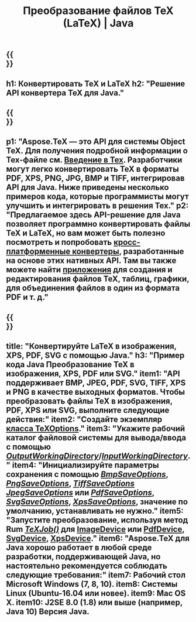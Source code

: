﻿---
translation: true
template: /_templates/_conversion-java.md
title: Преобразование файлов TeX (LaTeX) | Java
url: /java/conversion/
description: Решение Java API преобразования TeX (LaTeX). Преобразование файлов LaTeX в PDF, XPS и изображения, включая PNG, JPEG, TIFF, BMP, с помощью нескольких строк кода Java.
keywords: tex convert api java, tex convert java интеграции
family: tex
platformtag: cpp
feature: conversion
---

{{<section banner>}}
---
h1: Конвертировать TeX и LaTeX
h2: "Решение API конвертера TeX для Java."
---

{{<section overview>}}
---
p1: "Aspose.TeX — это API для системы Object TeX. Для получения подробной информации о Tex-файле см. [Введение в Tex](https://docs.aspose.com/tex/cpp/what-is-tex/). Разработчики могут легко конвертировать TeX в форматы PDF, XPS, PNG, JPG, BMP и TIFF, интегрировав API для Java. Ниже приведены несколько примеров кода, которые программисты могут улучшить и интегрировать в решения Tex."
p2: "Предлагаемое здесь API-решение для Java позволяет программно конвертировать файлы TeX и LaTeX, но вам может быть полезно посмотреть и попробовать [кросс-платформенные конвертеры](https://products.aspose.app/tex/conversion), разработанные на основе этих нативных API. Там вы также можете найти [приложения](https://products.aspose.app/tex/applications) для создания и редактирования файлов TeX, таблиц, графики, для объединения файлов в один из формата PDF и т. д."
---

{{<section feature1>}}
---
title: "Конвертируйте LaTeX в изображения, XPS, PDF, SVG с помощью Java."
h3: "Пример кода Java Преобразование TeX в изображения, XPS, PDF или SVG."
item1: "API поддерживает BMP, JPEG, PDF, SVG, TIFF, XPS и PNG в качестве выходных форматов. Чтобы преобразовать файлы TeX в изображения, PDF, XPS или SVG, выполните следующие действия:"
item2: "Создайте экземпляр [класса TeXOptions](https://reference.aspose.com/tex/java/com.aspose.tex/texoptions)."
item3: "Укажите рабочий каталог файловой системы для вывода/ввода с помощью [*OutputWorkingDirectory*](https://reference.aspose.com/tex/java/com.aspose.tex/TeXOptions#setOutputWorkingDirectory-com.aspose.tex.IOutputWorkingDirectory-)/[*InputWorkingDirectory*](https://reference.aspose.com/tex/java/com.aspose.tex/TeXOptions#setInputWorkingDirectory-com.aspose.tex.IInputWorkingDirectory-)."
item4: "Инициализируйте параметры сохранения с помощью [*BmpSaveOptions*](https://reference.aspose.com/tex/java/com.aspose.tex.rendering/BmpSaveOptions), [*PngSaveOptions*](https://reference.aspose.com/tex/java/com.aspose.tex.rendering/PngSaveOptions), [*TiffSaveOptions*](https://reference.aspose.com/tex/java/com.aspose.tex.rendering/TiffSaveOptions) [*JpegSaveOptions*](https://reference.aspose.com/tex/java/com.aspose.tex.rendering/JpegSaveOptions) или [*PdfSaveOptions*](https://reference.aspose.com/tex/java/com.aspose.tex.rendering/PdfSaveOptions), [*SvgSaveOptions*](https://reference.aspose.com/tex/java/com.aspose.tex.rendering/SvgSaveOptions), [*XpsSaveOptions*](https://reference.aspose.com/tex/java/com.aspose.tex.rendering/XpsSaveOptions), значение по умолчанию, устанавливать не нужно."
item5: "Запустите преобразование, используя метод Rum [*TeXJob()*](https://reference.aspose.com/tex/java/com.aspose.tex/TeXJob) для [ImageDevice](https://reference.aspose.com/tex/java/com.aspose.tex.rendering/ImageDevice) или [PdfDevice](https://reference.aspose.com/tex/java/com.aspose.tex.rendering/PdfDevice), [SvgDevice](https://reference.aspose.com/tex/java/com.aspose.tex.rendering/SvgDevice), [XpsDevice](https://reference.aspose.com/tex/java/com.aspose.tex.rendering/XpsDevice)."
item6: "Aspose.TeX для Java хорошо работает в любой среде разработки, поддерживающей Java, но настоятельно рекомендуется соблюдать следующие требования:"
item7: Рабочий стол Microsoft Windows (7, 8, 10).
item8: Системы Linux (Ubuntu-16.04 или новее).
item9: Mac OS X.
item10: J2SE 8.0 (1.8) или выше (например, Java 10) Версия Java.
---

